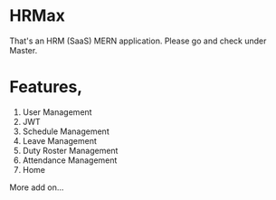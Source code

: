 # HRMax
That's an HRM (SaaS) MERN application. Please go and check under Master.
# Features,
1) User Management
2) JWT
3) Schedule Management
4) Leave Management
5) Duty Roster Management
6) Attendance Management
7) Home

More add on...
